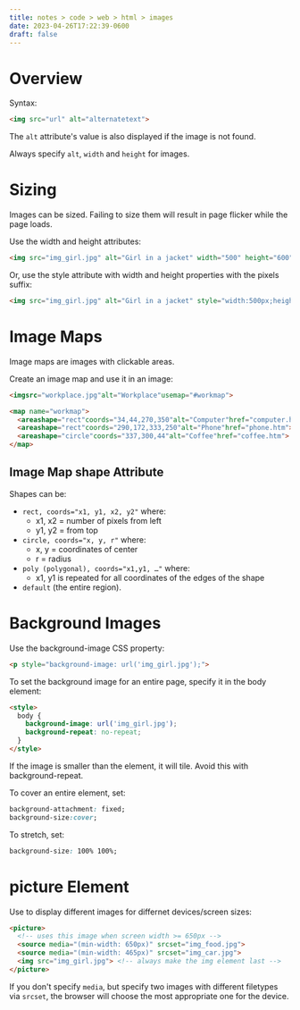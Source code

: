 ```yaml
---
title: notes > code > web > html > images
date: 2023-04-26T17:22:39-0600
draft: false
---
```

# Overview
Syntax:  
```html
<img src="url" alt="alternatetext">
```

The `alt` attribute's value is also displayed if the image is not found.  

Always specify `alt`, `width` and `height` for images.

# Sizing
Images can be sized. Failing to size them will result in page flicker while the page loads.

Use the width and height attributes:  
```html
<img src="img_girl.jpg" alt="Girl in a jacket" width="500" height="600">
```
Or, use the style attribute with width and height properties with the pixels suffix:
```html
<img src="img_girl.jpg" alt="Girl in a jacket" style="width:500px;height:600px;">
```

# Image Maps
Image maps are images with clickable areas.

Create an image map and use it in an image:
```html
<imgsrc="workplace.jpg"alt="Workplace"usemap="#workmap">

<map name="workmap">
  <areashape="rect"coords="34,44,270,350"alt="Computer"href="computer.htm">
  <areashape="rect"coords="290,172,333,250"alt="Phone"href="phone.htm">
  <areashape="circle"coords="337,300,44"alt="Coffee"href="coffee.htm">
</map>
```

## Image Map shape Attribute
Shapes can be:
- `rect, coords="x1, y1, x2, y2"` where:
  - x1, x2 = number of pixels from left
  - y1, y2 = from top
- `circle, coords="x, y, r"` where:
  - x, y = coordinates of center
  - r = radius
- `poly (polygonal), coords="x1,y1, …"` where:
  - x1, y1 is repeated for all coordinates of the edges of the shape
- `default` (the entire region).

# Background Images
Use the background-image CSS property:
```html
<p style="background-image: url('img_girl.jpg');">
```

To set the background image for an entire page, specify it in the body element:
```html
<style>
  body {
    background-image: url('img_girl.jpg');
    background-repeat: no-repeat;
  }
</style>
```

If the image is smaller than the element, it will tile. Avoid this with background-repeat.

To cover an entire element, set:
```css
background-attachment: fixed;
background-size:cover;
```

To stretch, set:
```css
background-size: 100% 100%;
```

# picture Element
Use to display different images for differnet devices/screen sizes:
```html
<picture>
  <!-- uses this image when screen width >= 650px -->
  <source media="(min-width: 650px)" srcset="img_food.jpg">
  <source media="(min-width: 465px)" srcset="img_car.jpg">
  <img src="img_girl.jpg"> <!-- always make the img element last -->
</picture>
```

If you don't specify `media`, but specify two images with different filetypes via `srcset`, the browser will choose the most appropriate one for the device.
